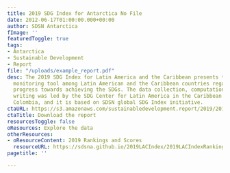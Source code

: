 ```yaml
---
title: 2019 SDG Index for Antarctica No File
date: 2012-06-17T01:00:00.000+00:00
author: SDSN Antarctica
fImage: ''
featuredToggle: true
tags:
- Antarctica
- Sustainable Development
- Report
file: "/uploads/example_report.pdf"
desc: The 2019 SDG Index for Latin America and the Caribbean presents the first comparable
  monitoring tool among Latin American and the Caribbean countries regarding their
  progress towards achieving the SDGs. The data collection, computation and report
  writing was led by the SDG Center for Latin America in the Caribbean (CODS) in Bogotá,
  Colombia, and it is based on SDSN global SDG Index initiative.
ctaURL: https://s3.amazonaws.com/sustainabledevelopment.report/2019/2019_lac_sdg_index.pdf
ctaTitle: Download the report
resourcesToggle: false
oResources: Explore the data
otherResources:
- oResourceContent: 2019 Rankings and Scores
  resourceURL: https://sdsna.github.io/2019LACIndex/2019LACIndexRankings.pdf
pagetitle: ''

---
```

